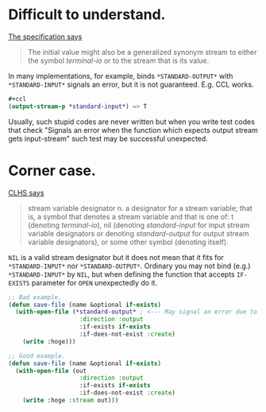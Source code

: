 # Difficult to understand.

[The specification says](http://www.lispworks.com/documentation/HyperSpec/Body/v_debug_.htm)

> The initial value might also be a generalized synonym stream to either the symbol *terminal-io* or to the stream that is its value. 

In many implementations, for example, binds `*STANDARD-OUTPUT*` with `*STANDARD-INPUT*` signals an error, but it is not guaranteed.
E.g. CCL works.

```lisp
#+ccl
(output-stream-p *standard-input*) => T
```

Usually, such stupid codes are never written but when you write test codes that check "Signals an error when the function which expects output stream gets input-stream" such test may be successful unexpected.

# Corner case.
[CLHS says](http://www.lispworks.com/documentation/HyperSpec/Body/26_glo_s.htm#stream_variable_designator)

> stream variable designator n. a designator for a stream variable; that is, a symbol that denotes a stream variable and that is one of: t (denoting *terminal-io*), nil (denoting *standard-input* for input stream variable designators or denoting *standard-output* for output stream variable designators), or some other symbol (denoting itself). 

`NIL` is a valid stream designator but it does not mean that it fits for `*STANDARD-INPUT*` nor `*STANDARD-OUTPUT*`.
Ordinary you may not bind (e.g.) `*STANDARD-INPUT*` by `NIL`, but when defining the function that accepts `IF-EXISTS` parameter for `OPEN` unexpectedly do it.

```lisp
;; Bad example.
(defun save-file (name &optional if-exists)
  (with-open-file (*standard-output* ; <--- May signal an error due to NIL is not a STREAM.
                    :direction :output
                    :if-exists if-exists
                    :if-does-not-exist :create)
    (write :hoge)))

;; Good example.
(defun save-file (name &optional if-exists)
  (with-open-file (out
                    :direction :output
                    :if-exists if-exists
                    :if-does-not-exist :create)
    (write :hoge :stream out)))
```
